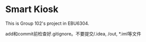# Smart Kiosk
This is Group 102's project in EBU6304.

add和commit前检查好.gitignore。不要提交/.idea, /out, *.iml等文件
